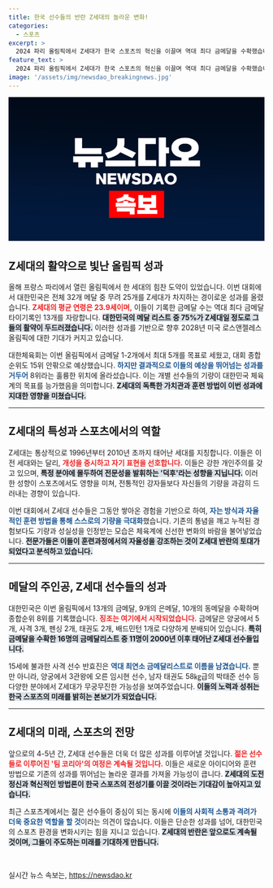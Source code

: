 ```yaml
---
title: 한국 선수들의 반란 Z세대의 놀라운 변화!
categories:
  - 스포츠
excerpt: >
  2024 파리 올림픽에서 Z세대가 한국 스포츠의 혁신을 이끌며 역대 최다 금메달을 수확했습니다. 평균 23.9세의 젊은 선수들이 기적을 창조하며 메달의 75%를 따냈습니다. 이들의 뜨거운 열정과 혁신적인 훈련이 만들어낸 성과는 기대 이상의 결과로, 한국 스포츠의 미래를 밝히고 있습니다!
feature_text: >
  2024 파리 올림픽에서 Z세대가 한국 스포츠의 혁신을 이끌며 역대 최다 금메달을 수확했습니다. 평균 23.9세의 젊은 선수들이 기적을 창조하며 메달의 75%를 따냈습니다. 이들의 뜨거운 열정과 혁신적인 훈련이 만들어낸 성과는 기대 이상의 결과로, 한국 스포츠의 미래를 밝히고 있습니다!
image: '/assets/img/newsdao_breakingnews.jpg'
---
```


<p><img src="/assets/img/newsdao_breakingnews.jpg" alt="koreaapp 속보" /></p>

<h2 data-ke-size="size26">Z세대의 활약으로 빛난 올림픽 성과</h2>

<p data-ke-size="size16">올해 프랑스 파리에서 열린 올림픽에서 한 세대의 힘찬 도약이 있었습니다. 이번 대회에서 대한민국은 전체 32개 메달 중 무려 25개를 Z세대가 차지하는 경이로운 성과를 올렸습니다. <b><span style="color: #ee2323;">Z세대의 평균 연령은 23.9세이며,</span></b> 이들이 기록한 금메달 수는 역대 최다 금메달 타이기록인 13개를 자랑합니다. <b><span style="background-color: #21538527;">대한민국의 메달 리스트 중 75%가 Z세대일 정도로 그들의 활약이 두드러졌습니다.</span></b> 이러한 성과를 기반으로 향후 2028년 미국 로스앤젤레스 올림픽에 대한 기대가 커지고 있습니다.</p>

<p data-ke-size="size16">대한체육회는 이번 올림픽에서 금메달 1-2개에서 최대 5개를 목표로 세웠고, 대회 종합순위도 15위 안팎으로 예상했습니다. <b><span style="color: #1a5490;">하지만 결과적으로 이들의 예상을 뛰어넘는 성과를 거두어</span></b> 8위라는 훌륭한 위치에 올라섰습니다. 이는 개별 선수들의 기량이 대한민국 체육계의 목표를 능가했음을 의미합니다. <b><span style="background-color: #21538527;">Z세대의 독특한 가치관과 훈련 방법이 이번 성과에 지대한 영향을 미쳤습니다.</span></b> </p>

<hr>

<h2 data-ke-size="size26">Z세대의 특성과 스포츠에서의 역할</h2>

<p data-ke-size="size16">Z세대는 통상적으로 1996년부터 2010년 초까지 태어난 세대를 지칭합니다. 이들은 이전 세대와는 달리, <b><span style="color: #ee2323;">개성을 중시하고 자기 표현을 선호합니다.</span></b> 이들은 강한 개인주의를 갖고 있으며, <b><span style="background-color: #21538527;">특정 분야에 몰두하여 전문성을 발휘하는 '덕후'라는 성향을 지닙니다.</span></b> 이러한 성향이 스포츠에서도 영향을 미쳐, 전통적인 강자들보다 자신들의 기량을 과감히 드러내는 경향이 있습니다.</p>

<p data-ke-size="size16">이번 대회에서 Z세대 선수들은 그동안 쌓아온 경험을 기반으로 하여, <b><span style="color: #1a5490;">자는 방식과 자율적인 훈련 방법을 통해 스스로의 기량을 극대화</span></b>했습니다. 기존의 통념을 깨고 누적된 경험보다도 기량과 성실성을 인정받는 모습은 체육계에 신선한 변화의 바람을 불어넣었습니다. <b><span style="background-color: #21538527;">전문가들은 이들이 훈련과정에서의 자율성을 강조하는 것이 Z세대 반란의 토대가 되었다고 분석하고 있습니다.</span></b></p>

<hr>

<h2 data-ke-size="size26">메달의 주인공, Z세대 선수들의 성과</h2>

<p data-ke-size="size16">대한민국은 이번 올림픽에서 13개의 금메달, 9개의 은메달, 10개의 동메달을 수확하며 종합순위 8위를 기록했습니다. <b><span style="color: #ee2323;">징조는 여기에서 시작되었습니다.</span></b> 금메달은 양궁에서 5개, 사격 3개, 펜싱 2개, 태권도 2개, 배드민턴 1개로 다양하게 분배되어 있습니다. <b><span style="background-color: #21538527;">특히 금메달을 수확한 16명의 금메달리스트 중 11명이 2000년 이후 태어난 Z세대 선수들입니다.</span></b></p>

<p data-ke-size="size16">15세에 불과한 사격 선수 반효진은 <b><span style="color: #1a5490;">역대 최연소 금메달리스트로 이름을 남겼습니다.</span></b> 뿐만 아니라, 양궁에서 3관왕에 오른 임시현 선수, 남자 태권도 58㎏급의 박태준 선수 등 다양한 분야에서 Z세대가 무궁무진한 가능성을 보여주었습니다. <b><span style="background-color: #21538527;">이들의 노력과 성취는 한국 스포츠의 미래를 밝히는 본보기가 되었습니다.</span></b></p>

<hr>

<h2 data-ke-size="size26">Z세대의 미래, 스포츠의 전망</h2>

<p data-ke-size="size16">앞으로의 4-5년 간, Z세대 선수들은 더욱 더 많은 성과를 이루어낼 것입니다. <b><span style="color: #ee2323;">젊은 선수들로 이루어진 '팀 코리아'의 여정은 계속될 것입니다.</span></b> 이들은 새로운 아이디어와 훈련 방법으로 기존의 성과를 뛰어넘는 놀라운 결과를 가져올 가능성이 큽니다. <b><span style="background-color: #21538527;">Z세대의 도전 정신과 혁신적인 방법론이 한국 스포츠의 전성기를 이끌 것이라는 기대감이 높아지고 있습니다.</span></b></p>

<p data-ke-size="size16">최근 스포츠계에서는 젊은 선수들이 중심이 되는 동시에 <b><span style="color: #1a5490;">이들의 사회적 소통과 격려가 더욱 중요한 역할을 할 것</span></b>이라는 의견이 많습니다. 이들은 단순한 성과를 넘어, 대한민국의 스포츠 환경을 변화시키는 힘을 지니고 있습니다. <b><span style="background-color: #21538527;">Z세대의 반란은 앞으로도 계속될 것이며, 그들이 주도하는 미래를 기대하게 만듭니다.</span></b></p>

<p data-ke-size="size16">&nbsp;</p>
실시간 뉴스 속보는, <a href="https://newsdao.kr" rel="dofollow">https://newsdao.kr</a>


